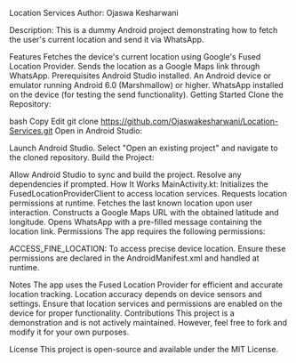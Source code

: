 Location Services
Author: Ojaswa Kesharwani

Description: This is a dummy Android project demonstrating how to fetch the user's current location and send it via WhatsApp.

Features
Fetches the device's current location using Google's Fused Location Provider.
Sends the location as a Google Maps link through WhatsApp.
Prerequisites
Android Studio installed.
An Android device or emulator running Android 6.0 (Marshmallow) or higher.
WhatsApp installed on the device (for testing the send functionality).
Getting Started
Clone the Repository:

bash
Copy
Edit
git clone https://github.com/Ojaswakesharwani/Location-Services.git
Open in Android Studio:

Launch Android Studio.
Select "Open an existing project" and navigate to the cloned repository.
Build the Project:

Allow Android Studio to sync and build the project. Resolve any dependencies if prompted.
How It Works
MainActivity.kt:
Initializes the FusedLocationProviderClient to access location services.
Requests location permissions at runtime.
Fetches the last known location upon user interaction.
Constructs a Google Maps URL with the obtained latitude and longitude.
Opens WhatsApp with a pre-filled message containing the location link.
Permissions
The app requires the following permissions:

ACCESS_FINE_LOCATION: To access precise device location.
Ensure these permissions are declared in the AndroidManifest.xml and handled at runtime.

Notes
The app uses the Fused Location Provider for efficient and accurate location tracking.
Location accuracy depends on device sensors and settings.
Ensure that location services and permissions are enabled on the device for proper functionality.
Contributions
This project is a demonstration and is not actively maintained. However, feel free to fork and modify it for your own purposes.

License
This project is open-source and available under the MIT License.
